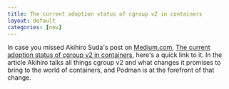 ```yaml
---
title: The current adoption status of cgroup v2 in containers 
layout: default
categories: [new]
---
```


In case you missed Akihiro Suda's post on [Medium.com](https://medium.com/), [The current adoption status of cgroup v2 in containers](https://medium.com/nttlabs/cgroup-v2-596d035be4d7), here's a quick link to it.  In the article Akihiro talks all things cgroup v2 and what changes it promises to bring to the world of containers, and Podman is at the forefront of that change.
